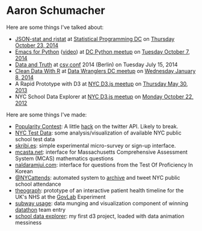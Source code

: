 # Aaron Schumacher


Here are some things I've talked about:

 * [JSON-stat and rjstat](/20141023-rjstat_lightning/) at [Statistical Programming DC](http://www.meetup.com/stats-prog-dc/) on [Thursday October 23, 2014](http://www.meetup.com/stats-prog-dc/events/177772502/)
 * [Emacs for Python](https://github.com/ajschumacher/emacs_python/blob/master/README.md) ([video](https://www.youtube.com/watch?v=eH-epEqLVAs)) at [DC Python meetup](http://www.meetup.com/DCPython/) on [Tuesday October 7, 2014](http://www.meetup.com/DCPython/events/208969552/)
 * [Data and Truth](/20140715-data_and_truth/) at [csv,conf](http://csvconf.com/) 2014 (Berlin) on Tuesday July 15, 2014
 * [Clean Data With R](http://planspace.org/2014/01/07/clean-data-with-r/) at [Data Wranglers DC meetup](http://www.meetup.com/Data-Wranglers-DC/) on [Wednesday January 8, 2014](http://www.meetup.com/Data-Wranglers-DC/events/154160282/)
 * A Rapid Prototype with D3 at [NYC D3.js meetup](http://www.meetup.com/NYC-D3-JS/) on [Thursday May 30, 2013](http://www.meetup.com/NYC-D3-JS/events/121578202/)
 * NYC School Data Explorer at [NYC D3.js meetup](http://www.meetup.com/NYC-D3-JS/) on [Monday October 22, 2012](http://www.meetup.com/NYC-D3-JS/events/87414332/)


Here are some things I've made:

 * [Popularity Contest](http://popular.herokuapp.com/): A little [hack](/2014/03/02/popularity-contest/) on the twitter API. Likely to break.
 * [NYC Test Data](/2014/01/10/nyc-test-data/): some analysis/visualization of available NYC public school test data
 * [skribi.es](http://www.skribi.es/): simple experimental micro-survey or sign-up interface.
 * [mcasta.net](http://mcasta.net/): interface for Massachusetts Comprehensive Assessment System (MCAS) mathematics questions
 * [naldaramjui.com](http://www.naldaramjui.com/): interface for questions from the Test Of Proficiency In Korean
 * [@NYCattends](https://twitter.com/NYCattends): automated system to [archive](http://bit.ly/NYCattdarch) and tweet NYC public school attendance
 * [theograph](http://bit.ly/theograph): prototype of an interactive patient health timeline for the UK's NHS at the [GovLab](http://thegovlab.org/)&#160;Experiment
 * [subway usage](http://bit.ly/NYCsubway): data munging and visualization component of winning [datathon](http://ipk.nyu.edu/initiatives/datathons) team entry
 * [school data explorer](http://bit.ly/NYCd3schools): my first d3 project, loaded with data animation messiness
